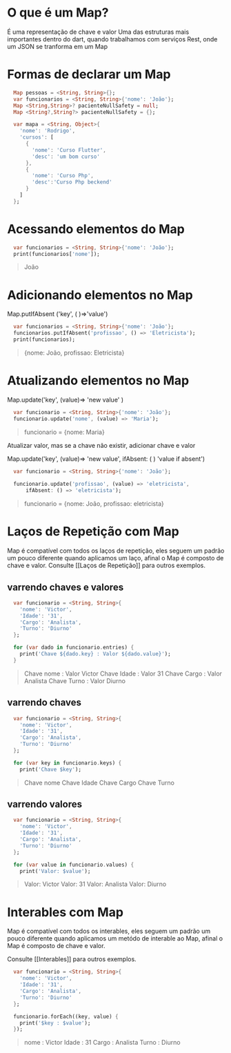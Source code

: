 # O que é um Map?
É uma representação de chave e valor
Uma das estruturas mais importantes dentro do dart, quando trabalhamos com serviços Rest, onde um JSON se tranforma em um Map

# Formas de declarar um Map
```dart
  Map pessoas = <String, String>{};
  var funcionarios = <String, String>{'nome': 'João'};
  Map <String,String>? pacienteNullSafety = null;
  Map <String?,String?> pacienteNullSafety = {};

```
```dart
  var mapa = <String, Object>{
    'nome': 'Rodrigo',
    'cursos': [
      {
        'nome': 'Curso Flutter',
        'desc': 'um bom curso'
      },
      {
        'nome': 'Curso Php',
        'desc':'Curso Php beckend'
      }
    ]
  };
```
>
# Acessando elementos do Map
```dart
  var funcionarios = <String, String>{'nome': 'João'};
  print(funcionarios['nome']);
```
>João
# Adicionando elementos no Map
Map.putIfAbsent ('key', ( )=>'value')
```dart
  var funcionarios = <String, String>{'nome': 'João'};
  funcionarios.putIfAbsent('profissao', () => 'Eletricista');
  print(funcionarios);
```
> {nome: João, profissao: Eletricista}
# Atualizando elementos no Map
Map.update('key', (value)=> 'new value' )
```dart
  var funcionario = <String, String>{'nome': 'João'};
  funcionario.update('nome', (value) => 'Maria');
```
>funcionario = {nome: Maria}


Atualizar valor, mas se a chave não existir, adicionar chave e valor

Map.update('key', (value)=> 'new value', ifAbsent: ( ) 'value if absent')
```dart
  var funcionario = <String, String>{'nome': 'João'};
  
  funcionario.update('profissao', (value) => 'eletricista',
      ifAbsent: () => 'eletricista');
```
>funcionario = {nome: João, profissao: eletricista}
# Laços de Repetição com Map
Map é compatível com todos os laços de repetição, eles seguem um padrão um pouco diferente quando aplicamos um laço, afinal o Map é composto de chave e valor.
Consulte [[Laços de Repetição]] para outros exemplos.
## varrendo chaves e valores
```dart
  var funcionario = <String, String>{
    'nome': 'Victor',
    'Idade': '31',
    'Cargo': 'Analista',
    'Turno': 'Diurno'
  };

  for (var dado in funcionario.entries) {
    print('Chave ${dado.key} : Valor ${dado.value}');
  }
```
>Chave nome : Valor Victor
Chave Idade : Valor 31
Chave Cargo : Valor Analista
Chave Turno : Valor Diurno
## varrendo chaves
```dart
  var funcionario = <String, String>{
    'nome': 'Victor',
    'Idade': '31',
    'Cargo': 'Analista',
    'Turno': 'Diurno'
  };

  for (var key in funcionario.keys) {
    print('Chave $key');
```
>Chave nome
Chave Idade
Chave Cargo
Chave Turno
## varrendo valores
```dart
  var funcionario = <String, String>{
    'nome': 'Victor',
    'Idade': '31',
    'Cargo': 'Analista',
    'Turno': 'Diurno'
  };

  for (var value in funcionario.values) {
    print('Valor: $value');
```
>Valor: Victor
Valor: 31
Valor: Analista
Valor: Diurno
# Interables com Map
Map é compatível com todos os interables, eles seguem um padrão um pouco diferente quando aplicamos um metódo de interable ao Map, afinal o Map é composto de chave e valor.

Consulte [[Interables]] para outros exemplos.
```dart
  var funcionario = <String, String>{
    'nome': 'Victor',
    'Idade': '31',
    'Cargo': 'Analista',
    'Turno': 'Diurno'
  };

  funcionario.forEach((key, value) {
    print('$key : $value');
  });

```
>nome : Victor
Idade : 31
Cargo : Analista
Turno : Diurno

